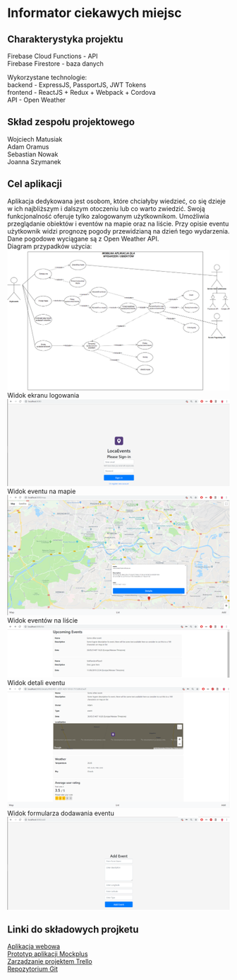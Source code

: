 <h1>Informator ciekawych miejsc</h1>

<h2>Charakterystyka projektu</h2>
Firebase Cloud Functions - API <br>
Firebase Firestore - baza danych <br>

Wykorzystane technologie: <br>
backend - ExpressJS, PassportJS, JWT Tokens <br>
frontend - ReactJS + Redux + Webpack + Cordova <br>
API - Open Weather 

<h2>Skład zespołu projektowego</h2>
Wojciech Matusiak <br>
Adam Oramus <br> 
Sebastian Nowak <br>
Joanna Szymanek 

<h2>Cel aplikacji</h2>
Aplikacja dedykowana jest osobom, które chciałyby wiedzieć, co się dzieje w ich najbliższym i dalszym otoczeniu lub co warto zwiedzić. Swoją funkcjonalność oferuje tylko zalogowanym użytkownikom. Umożliwia przeglądanie obiektów i eventów na mapie oraz na liście. Przy opisie eventu użytkownik widzi prognozę pogody przewidzianą na dzień tego wydarzenia. Dane pogodowe wyciągane są z Open Weather API.

<br>
Diagram przypadków użycia:
<img src="uml.png" alt="Diagram przypadków użycia">

<br>
Widok ekranu logowania
<img src="login.png" alt="Widok ekranu logowania">

<br>
Widok eventu na mapie
<img src="mapa.png" alt="Widok eventu na mapie">

<br>
Widok eventów na liście
<img src="lista.png" alt="Widok eventów na liście">

<br>
Widok detali eventu
<img src="detale.png" alt="Widok detali eventu">

<br>
Widok formularza dodawania eventu
<img src="add.png" alt="Widok formularza dodawania eventu">

<h2>Linki do składowych projketu</h2>
<a href="https://bai-1212.web.app/">Aplikacja webowa</a> <br> 
<a href="http://seba.linuxpl.com/?fbclid=IwAR0EELeKn_AIUj2pHTYEiZ-nYCL6haFm-cXdq3Wh8f4yc9BMqksjNSEC_1k">Prototyp aplikacji Mockplus</a> <br> 
<a href="https://trello.com/b/Q0zHirLT/informator-ciekawych-miejsc">Zarządzanie projektem Trello</a> <br>
<a href="https://github.com/Cenarius1/BaiCiekaweMiejsca">Repozytorium Git</a> <br>


